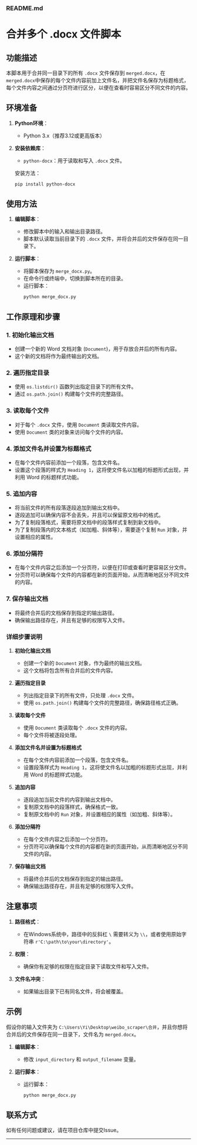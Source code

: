 ### README.md

# 合并多个 .docx 文件脚本

## 功能描述

本脚本用于合并同一目录下的所有 `.docx` 文件保存到 `merged.docx`，在 `merged.docx`中保存的每个文件内容前加上文件名，并把文件名保存为标题格式，每个文件内容之间通过分页符进行区分，以便在查看时容易区分不同文件的内容。

## 环境准备

1. **Python环境**：
   - Python 3.x（推荐3.12或更高版本）

2. **安装依赖库**：
   - `python-docx`：用于读取和写入 `.docx` 文件。

   安装方法：
   ```bash
   pip install python-docx
   ```

## 使用方法

1. **编辑脚本**：
   - 修改脚本中的输入和输出目录路径。
   - 脚本默认读取当前目录下的 `.docx` 文件，并将合并后的文件保存在同一目录下。

2. **运行脚本**：
   - 将脚本保存为 `merge_docx.py`。
   - 在命令行或终端中，切换到脚本所在的目录。
   - 运行脚本：
     ```bash
     python merge_docx.py
     ```

## 工作原理和步骤

### 1. 初始化输出文档
- 创建一个新的 Word 文档对象 (`Document`)，用于存放合并后的所有内容。
- 这个新的文档将作为最终输出的文档。

### 2. 遍历指定目录
- 使用 `os.listdir()` 函数列出指定目录下的所有文件。
- 通过 `os.path.join()` 构建每个文件的完整路径。

### 3. 读取每个文件
- 对于每个 `.docx` 文件，使用 `Document` 类读取文件内容。
- 使用 `Document` 类的对象来访问每个文件的内容。

### 4. 添加文件名并设置为标题格式
- 在每个文件内容前添加一个段落，包含文件名。
- 设置这个段落的样式为 `Heading 1`，这将使文件名以加粗的标题形式出现，并利用 Word 的标题样式功能。

### 5. 追加内容
- 将当前文件的所有段落逐段追加到输出文档中。
- 逐段追加可以确保内容不会丢失，并且可以保留原文档中的格式。
- 为了复制段落格式，需要将原文档中的段落样式复制到新文档中。
- 为了复制段落内的文本格式（如加粗、斜体等），需要逐个复制 `Run` 对象，并设置相应的属性。

### 6. 添加分隔符
- 在每个文件内容之后添加一个分页符，以便在打印或查看时更容易区分文件。
- 分页符可以确保每个文件的内容都在新的页面开始，从而清晰地区分不同文件的内容。

### 7. 保存输出文档
- 将最终合并后的文档保存到指定的输出路径。
- 确保输出路径存在，并且有足够的权限写入文件。

### 详细步骤说明

1. **初始化输出文档**
   - 创建一个新的 `Document` 对象，作为最终的输出文档。
   - 这个文档将包含所有合并后的文件内容。

2. **遍历指定目录**
   - 列出指定目录下的所有文件，只处理 `.docx` 文件。
   - 使用 `os.path.join()` 构建每个文件的完整路径，确保路径格式正确。

3. **读取每个文件**
   - 使用 `Document` 类读取每个 `.docx` 文件的内容。
   - 每个文件将被逐段处理。

4. **添加文件名并设置为标题格式**
   - 在每个文件内容前添加一个段落，包含文件名。
   - 设置段落样式为 `Heading 1`，这将使文件名以加粗的标题形式出现，并利用 Word 的标题样式功能。

5. **追加内容**
   - 逐段追加当前文件的内容到输出文档中。
   - 复制原文档中的段落样式，确保格式一致。
   - 复制原文档中的 `Run` 对象，并设置相应的属性（如加粗、斜体等）。

6. **添加分隔符**
   - 在每个文件内容之后添加一个分页符。
   - 分页符可以确保每个文件的内容都在新的页面开始，从而清晰地区分不同文件的内容。

7. **保存输出文档**
   - 将最终合并后的文档保存到指定的输出路径。
   - 确保输出路径存在，并且有足够的权限写入文件。

## 注意事项

1. **路径格式**：
   - 在Windows系统中，路径中的反斜杠 `\` 需要转义为 `\\`，或者使用原始字符串 `r'C:\path\to\your\directory'`。

2. **权限**：
   - 确保你有足够的权限在指定目录下读取文件和写入文件。

3. **文件名冲突**：
   - 如果输出目录下已有同名文件，将会被覆盖。

## 示例

假设你的输入文件夹为 `C:\Users\Yi\Desktop\weibo_scraper\合并`，并且你想将合并后的文件保存在同一目录下，文件名为 `merged.docx`。

1. **编辑脚本**：
   - 修改 `input_directory` 和 `output_filename` 变量。

2. **运行脚本**：
   - 运行脚本：
     ```bash
     python merge_docx.py
     ```

## 联系方式

如有任何问题或建议，请在项目仓库中提交Issue。

---
